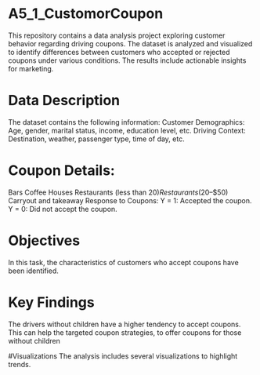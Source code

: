 # A5_1_CustomorCoupon
This repository contains a data analysis project exploring customer behavior regarding driving coupons. The dataset is analyzed and visualized to identify differences between customers who accepted or rejected coupons under various conditions. The results include actionable insights for marketing.

# Data Description
The dataset contains the following information:
Customer Demographics: Age, gender, marital status, income, education level, etc.
Driving Context: Destination, weather, passenger type, time of day, etc.

# Coupon Details: 
Bars
Coffee Houses
Restaurants (less than $20)
Restaurants ($20–$50)
Carryout and takeaway
Response to Coupons:
Y = 1: Accepted the coupon.
Y = 0: Did not accept the coupon.

# Objectives
In this task, the characteristics of customers who accept coupons have been identified.

# Key Findings
The drivers without children have a higher tendency to accept coupons.
This can help the targeted coupon strategies, to offer coupons for those without children

#Visualizations
The analysis includes several visualizations to highlight trends.
